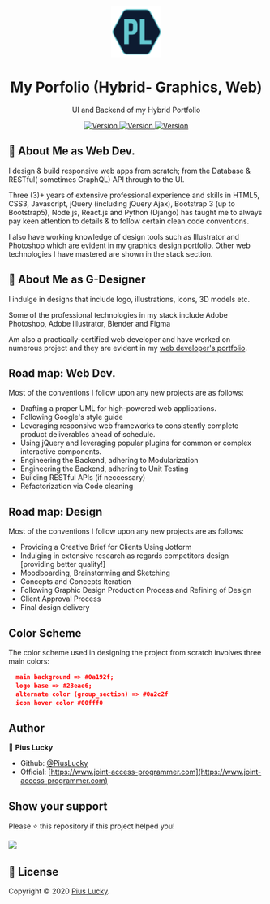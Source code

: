 <p align="center">
  <img alt="JAP Logo" src="https://github.com/PiusLucky/Hybrid-Portfolio-Full/blob/master/static/asset/image/Hybrid%20Portfolio%20logo%20-%20Colored.svg?raw=true" width="100" />
</p>
<h1 align="center">
  My Porfolio (Hybrid- Graphics, Web)
</h1>
<p align="center">
 UI and Backend of my Hybrid Portfolio
</p>
<p align="center">
    <a href="https://img.shields.io/website-up-down-green-red/http/shields.io.svg">
       <img alt="Version" src="https://img.shields.io/website-up-down-green-red/http/shields.io.svg" />
    </a>
    <a href="https://img.shields.io/badge/python-3.7.2-blue.svg">
       <img alt="Version" src="https://img.shields.io/badge/python-3.7.2-blue.svg" />
    </a>
     <a href="https://img.shields.io/pypi/l/ansicolortags.svg">
       <img alt="Version" src="https://img.shields.io/pypi/l/ansicolortags.svg" />
    </a>
</p>



## :green_heart: About Me as Web Dev.

I design & build responsive web apps from scratch; from the Database & RESTful( sometimes GraphQL) API through to the UI.

Three (3)+ years of extensive professional experience and skills in HTML5, CSS3, Javascript, jQuery (including jQuery Ajax), Bootstrap 3 (up to Bootstrap5), Node.js, React.js and Python (Django) has taught me to always pay keen attention to details & to follow certain clean code conventions.

I also have working knowledge of design tools such as Illustrator and Photoshop which are evident in my <a href="https://www.hire-pius.com/graphics/" target="_blank">graphics design portfolio</a>. Other web technologies I have mastered are shown in the stack section.

## :green_heart: About Me as G-Designer

<p>I indulge in designs that include logo, illustrations, icons, 3D models etc.</p>
Some of the professional technologies in my stack include Adobe Photoshop, Adobe Illustrator, Blender and Figma </p>
<p>Am also a practically-certified web developer and have worked on numerous project and they are evident in my <a href="/" target="_blank"><span class="styl_gph">web developer's portfolio</span></a>.

## Road map: Web Dev.

Most of the conventions I follow upon any new projects are as follows:

<ul>
<li class="roadmap_li assign_lh">Drafting a proper UML for high-powered web applications.</li>
<li class="roadmap_li assign_lh">Following Google's style guide</li>
<li class="roadmap_li assign_lh">Leveraging responsive web frameworks to consistently complete product deliverables ahead of schedule.</li>
<li class="roadmap_li assign_lh">Using jQuery and leveraging popular plugins for common or complex interactive components.</li>
<li class="roadmap_li assign_lh">Engineering the Backend, adhering to Modularization</li>
<li class="roadmap_li assign_lh">Engineering the Backend, adhering to Unit Testing</li>
<li class="roadmap_li assign_lh">Building RESTful APIs (if neccessary)</li>
<li class="roadmap_li assign_lh">Refactorization via Code cleaning</li>
  
</ul>


## Road map: Design
Most of the conventions I follow upon any new projects are as follows:
<ul>
<li class="roadmap_li assign_lh">Providing a Creative Brief for Clients Using Jotform</li>
<li class="roadmap_li assign_lh">Indulging in extensive research as regards competitors design [providing better quality!]</li>
<li class="roadmap_li assign_lh">Moodboarding, Brainstorming and Sketching</li>
<li class="roadmap_li assign_lh">Concepts and Concepts Iteration</li>
<li class="roadmap_li assign_lh">Following Graphic Design Production Process and Refining of Design </li>
<li class="roadmap_li assign_lh">Client Approval Process</li>
<li class="roadmap_li assign_lh">Final design delivery</li>
</ul>


## Color Scheme
The color scheme used in designing the project from scratch involves three main colors:

```json
  main background => #0a192f;
  logo base => #23eae6;
  alternate color (group_section) => #0a2c2f
  icon hover color #00fff0
```


## Author

👤 **Pius Lucky**

- Github: [@PiusLucky](https://github.com/PiusLucky)
- Official: [https://www.joint-access-programmer.com](https://www.joint-access-programmer.com)

## Show your support

Please ⭐️ this repository if this project helped you!

<a href="https://www.patreon.com/jointaccessprogrammer">
  <img src="https://c5.patreon.com/external/logo/become_a_patron_button@2x.png" width="160">
</a>

## 📝 License

Copyright © 2020 [Pius Lucky](https://github.com/PiusLucky).<br />

